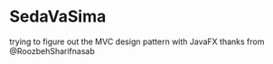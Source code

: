# SedaVaSima
trying to figure out the MVC design pattern with JavaFX 
thanks from @RoozbehSharifnasab
